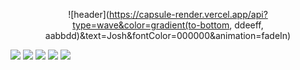 <div align="center">
  
![header](https://capsule-render.vercel.app/api?type=wave&color=gradient(to-bottom, ddeeff, aabbdd)&text=Josh&fontColor=000000&animation=fadeIn)
</div>

<img src="https://img.shields.io/badge/kotlin-7F52FF?style=for-the-badge&logo=kotlin&logoColor=white"> <img src="https://img.shields.io/badge/python-3776AB?style=for-the-badge&logo=python&logoColor=white"> <img src="https://img.shields.io/badge/java-007396?style=for-the-badge&logo=java&logoColor=white"> <img src="https://img.shields.io/badge/intelliJ-000000?style=for-the-badge&logo=intelliJ&logoColor=white"> <img src="https://img.shields.io/badge/android studio-3DDC84?style=for-the-badge&logo=android studio&logoColor=white">
